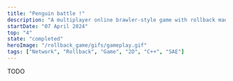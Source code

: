 ```yaml
---
title: "Penguin battle !"
description: "A multiplayer online brawler-style game with rollback made in C++ where two penguins fight with snowballs."
startDate: "07 April 2024"
top: "4"
state: "completed"
heroImage: "/rollback_game/gifs/gameplay.gif"
tags: ["Network", "Rollback", "Game", "2D", "C++", "SAE"]
---
```


TODO